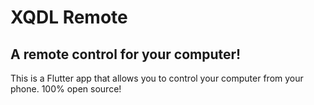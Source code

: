 # XQDL Remote

## A remote control for your computer!

This is a Flutter app that allows you to control your computer from your phone. 100% open source!